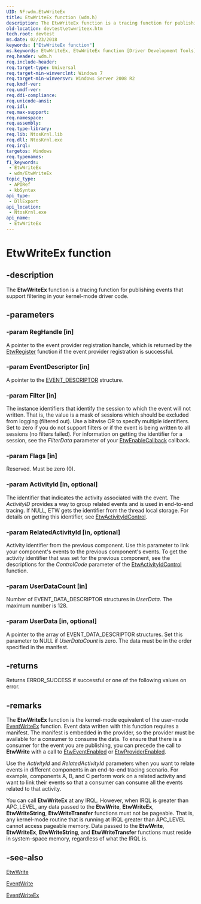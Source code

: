 ```yaml
---
UID: NF:wdm.EtwWriteEx
title: EtwWriteEx function (wdm.h)
description: The EtwWriteEx function is a tracing function for publishing events that support filtering in your kernel-mode driver code.
old-location: devtest\etwwriteex.htm
tech.root: devtest
ms.date: 02/23/2018
keywords: ["EtwWriteEx function"]
ms.keywords: EtwWriteEx, EtwWriteEx function [Driver Development Tools], devtest.etwwriteex, wdm/EtwWriteEx
req.header: wdm.h
req.include-header: 
req.target-type: Universal
req.target-min-winverclnt: Windows 7
req.target-min-winversvr: Windows Server 2008 R2
req.kmdf-ver: 
req.umdf-ver: 
req.ddi-compliance: 
req.unicode-ansi: 
req.idl: 
req.max-support: 
req.namespace: 
req.assembly: 
req.type-library: 
req.lib: NtosKrnl.lib
req.dll: NtosKrnl.exe
req.irql: 
targetos: Windows
req.typenames: 
f1_keywords:
 - EtwWriteEx
 - wdm/EtwWriteEx
topic_type:
 - APIRef
 - kbSyntax
api_type:
 - DllExport
api_location:
 - NtosKrnl.exe
api_name:
 - EtwWriteEx
---
```


# EtwWriteEx function


## -description

The <b>EtwWriteEx</b> function is a tracing function for publishing events that support filtering in your kernel-mode driver code.

## -parameters

### -param RegHandle [in]


A pointer to the event provider registration handle, which is returned by the <a href="/windows-hardware/drivers/ddi/wdm/nf-wdm-etwregister">EtwRegister</a> function if the event provider registration is successful.

### -param EventDescriptor [in]


A pointer to the <a href="/windows/win32/api/evntprov/ns-evntprov-event_descriptor">EVENT_DESCRIPTOR</a> structure.

### -param Filter [in]


The instance identifiers that identify the session to which the event will not written. That is, the value is a mask of sessions which should be excluded from logging (filtered out). Use a bitwise OR to specify multiple identifiers. Set to zero if you do not support filters or if the event is being written to all sessions (no filters failed). For information on getting the identifier for a session, see the <i>FilterData</i> parameter of your <a href="/windows-hardware/drivers/ddi/wdm/nc-wdm-etwenablecallback">EtwEnableCallback</a> callback.

### -param Flags [in]


Reserved.  Must be  zero (0).

### -param ActivityId [in, optional]


The identifier that indicates the activity associated with the event. The <i>ActivityID</i> provides a way to group related events and is used in end-to-end tracing.  If NULL, ETW gets the identifier from the thread local storage. For details on getting this identifier, see <a href="/windows-hardware/drivers/ddi/wdm/nf-wdm-etwactivityidcontrol">EtwActivityIdControl</a>.

### -param RelatedActivityId [in, optional]


Activity identifier from the previous component. Use this parameter to link your component's events to the previous component's events. To get the activity identifier that was set for the previous component, see the descriptions for the <i>ControlCode</i> parameter of the <a href="/windows-hardware/drivers/ddi/wdm/nf-wdm-etwactivityidcontrol">EtwActivityIdControl</a> function.

### -param UserDataCount [in]


Number of EVENT_DATA_DESCRIPTOR structures in <i>UserData</i>. The maximum number is 128.

### -param UserData [in, optional]


A pointer to the array of EVENT_DATA_DESCRIPTOR structures. Set this parameter to NULL if <i>UserDataCount</i> is zero. The data must be in the order specified in the manifest.

## -returns

Returns ERROR_SUCCESS if successful or one of the following values on error.

## -remarks

The <b>EtwWriteEx</b> function is the kernel-mode equivalent of the user-mode <a href="/windows/win32/api/evntprov/nf-evntprov-eventwriteex">EventWriteEx</a> function. Event data written with this function requires a manifest. The manifest is embedded in the provider, so the provider must be available for a consumer to consume the data. To ensure that there is a consumer for the event you are publishing, you can precede the call to <b>EtwWrite</b> with a call to <a href="/windows-hardware/drivers/ddi/wdm/nf-wdm-etweventenabled">EtwEventEnabled</a> or <a href="/windows-hardware/drivers/ddi/wdm/nf-wdm-etwproviderenabled">EtwProviderEnabled</a>. 

Use the <i>ActivityId</i> and <i>RelatedActivityId</i> parameters when you want to relate events in different components in an end-to-end tracing scenario. For example, components A, B, and C perform work on a related activity and want to link their events so that a consumer can consume all the events related to that activity. 

You can call <b>EtwWriteEx</b> at any IRQL. However, when IRQL is greater than APC_LEVEL, any data passed to the <b>EtwWrite</b>, <b>EtwWriteEx</b>, <b>EtwWriteString</b>, <b>EtwWriteTransfer</b> functions must not be pageable. That is, any kernel-mode routine that is running at IRQL greater than APC_LEVEL cannot access pageable memory.  Data passed to the <b>EtwWrite</b>, <b>EtwWriteEx</b>, <b>EtwWriteString</b>,  and <b>EtwWriteTransfer</b> functions must reside in system-space memory, regardless of what the IRQL is.

## -see-also

<a href="/windows-hardware/drivers/ddi/wdm/nf-wdm-etwwrite">EtwWrite</a>



<a href="/windows/win32/api/evntprov/nf-evntprov-eventwrite">EventWrite</a>



<a href="/windows/win32/api/evntprov/nf-evntprov-eventwriteex">EventWriteEx</a>
